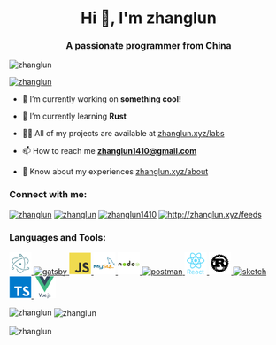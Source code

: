 <h1 align="center">Hi 👋, I'm zhanglun</h1>
<h3 align="center">A passionate programmer from China</h3>

<p align="left"> <img src="https://komarev.com/ghpvc/?username=zhanglun&label=Profile%20views&color=0e75b6&style=flat" alt="zhanglun" /> </p>

<p align="left"> <a href="https://twitter.com/zhanglun1410" target="blank"><img src="https://img.shields.io/twitter/follow/zhanglun1410?logo=twitter&style=for-the-badge" alt="zhanglun" /></a> </p>

- 🔭 I’m currently working on **something cool!**

- 🌱 I’m currently learning **Rust**

- 👨‍💻 All of my projects are available at [zhanglun.xyz/labs](zhanglun.xyz/labs)

- 📫 How to reach me **zhanglun1410@gmail.com**

- 📄 Know about my experiences [zhanglun.xyz/about](zhanglun.xyz/about)

<h3 align="left">Connect with me:</h3>
<p align="left">
<a href="https://twitter.com/zhanglun" target="blank"><img align="center" src="https://raw.githubusercontent.com/rahuldkjain/github-profile-readme-generator/master/src/images/icons/Social/twitter.svg" alt="zhanglun" height="30" width="40" /></a>
<a href="https://linkedin.com/in/zhanglun" target="blank"><img align="center" src="https://raw.githubusercontent.com/rahuldkjain/github-profile-readme-generator/master/src/images/icons/Social/linked-in-alt.svg" alt="zhanglun" height="30" width="40" /></a>
<a href="https://instagram.com/zhanglun1410" target="blank"><img align="center" src="https://raw.githubusercontent.com/rahuldkjain/github-profile-readme-generator/master/src/images/icons/Social/instagram.svg" alt="zhanglun1410" height="30" width="40" /></a>
<a href="/http://zhanglun.xyz/feeds" target="blank"><img align="center" src="https://raw.githubusercontent.com/rahuldkjain/github-profile-readme-generator/master/src/images/icons/Social/rss.svg" alt="http://zhanglun.xyz/feeds" height="30" width="40" /></a>
</p>

<h3 align="left">Languages and Tools:</h3>
<p align="left"> <a href="https://www.electronjs.org" target="_blank" rel="noreferrer"> <img src="https://raw.githubusercontent.com/devicons/devicon/master/icons/electron/electron-original.svg" alt="electron" width="40" height="40"/> </a> <a href="https://www.gatsbyjs.com/" target="_blank" rel="noreferrer"> <img src="https://www.vectorlogo.zone/logos/gatsbyjs/gatsbyjs-icon.svg" alt="gatsby" width="40" height="40"/> </a> <a href="https://developer.mozilla.org/en-US/docs/Web/JavaScript" target="_blank" rel="noreferrer"> <img src="https://raw.githubusercontent.com/devicons/devicon/master/icons/javascript/javascript-original.svg" alt="javascript" width="40" height="40"/> </a> <a href="https://www.mysql.com/" target="_blank" rel="noreferrer"> <img src="https://raw.githubusercontent.com/devicons/devicon/master/icons/mysql/mysql-original-wordmark.svg" alt="mysql" width="40" height="40"/> </a> <a href="https://nodejs.org" target="_blank" rel="noreferrer"> <img src="https://raw.githubusercontent.com/devicons/devicon/master/icons/nodejs/nodejs-original-wordmark.svg" alt="nodejs" width="40" height="40"/> </a> <a href="https://postman.com" target="_blank" rel="noreferrer"> <img src="https://www.vectorlogo.zone/logos/getpostman/getpostman-icon.svg" alt="postman" width="40" height="40"/> </a> <a href="https://reactjs.org/" target="_blank" rel="noreferrer"> <img src="https://raw.githubusercontent.com/devicons/devicon/master/icons/react/react-original-wordmark.svg" alt="react" width="40" height="40"/> </a> <a href="https://www.rust-lang.org" target="_blank" rel="noreferrer"> <img src="https://raw.githubusercontent.com/devicons/devicon/master/icons/rust/rust-plain.svg" alt="rust" width="40" height="40"/> </a> <a href="https://www.sketch.com/" target="_blank" rel="noreferrer"> <img src="https://www.vectorlogo.zone/logos/sketchapp/sketchapp-icon.svg" alt="sketch" width="40" height="40"/> </a> <a href="https://www.typescriptlang.org/" target="_blank" rel="noreferrer"> <img src="https://raw.githubusercontent.com/devicons/devicon/master/icons/typescript/typescript-original.svg" alt="typescript" width="40" height="40"/> </a> <a href="https://vuejs.org/" target="_blank" rel="noreferrer"> <img src="https://raw.githubusercontent.com/devicons/devicon/master/icons/vuejs/vuejs-original-wordmark.svg" alt="vuejs" width="40" height="40"/> </a> </p>

<p><img align="left" src="https://github-readme-stats.vercel.app/api/top-langs?username=zhanglun&show_icons=true&locale=en&layout=compact" alt="zhanglun" /></p>

<p>&nbsp;<img align="center" src="https://github-readme-stats.vercel.app/api?username=zhanglun&show_icons=true&locale=en" alt="zhanglun" /></p>

<p><img align="center" src="https://github-readme-streak-stats.herokuapp.com/?user=zhanglun&" alt="zhanglun" /></p>
